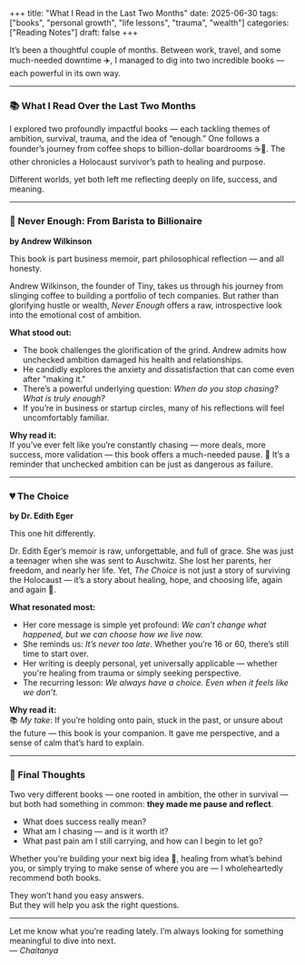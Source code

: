 +++
title: "What I Read in the Last Two Months"
date: 2025-06-30
tags: ["books", "personal growth", "life lessons", "trauma", "wealth"]
categories: ["Reading Notes"]
draft: false
+++

It’s been a thoughtful couple of months. Between work, travel, and some much-needed downtime ✈️, I managed to dig into two incredible books — each powerful in its own way.

---

### 📚 What I Read Over the Last Two Months

I explored two profoundly impactful books — each tackling themes of ambition, survival, trauma, and the idea of “enough.” One follows a founder’s journey from coffee shops to billion-dollar boardrooms ☕💼. The other chronicles a Holocaust survivor’s path to healing and purpose.

Different worlds, yet both left me reflecting deeply on life, success, and meaning.

---

### 🤑 Never Enough: From Barista to Billionaire  
**by Andrew Wilkinson**

This book is part business memoir, part philosophical reflection — and all honesty.

Andrew Wilkinson, the founder of Tiny, takes us through his journey from slinging coffee to building a portfolio of tech companies. But rather than glorifying hustle or wealth, *Never Enough* offers a raw, introspective look into the emotional cost of ambition.

**What stood out:**
- The book challenges the glorification of the grind. Andrew admits how unchecked ambition damaged his health and relationships.
- He candidly explores the anxiety and dissatisfaction that can come even after "making it."
- There’s a powerful underlying question: *When do you stop chasing? What is truly enough?*
- If you’re in business or startup circles, many of his reflections will feel uncomfortably familiar.

**Why read it:**  
If you’ve ever felt like you’re constantly chasing — more deals, more success, more validation — this book offers a much-needed pause. 🛑 It’s a reminder that unchecked ambition can be just as dangerous as failure.

---

### 💔 The Choice  
**by Dr. Edith Eger**

This one hit differently.

Dr. Edith Eger’s memoir is raw, unforgettable, and full of grace. She was just a teenager when she was sent to Auschwitz. She lost her parents, her freedom, and nearly her life. Yet, *The Choice* is not just a story of surviving the Holocaust — it’s a story about healing, hope, and choosing life, again and again 🌅.

**What resonated most:**
- Her core message is simple yet profound: *We can’t change what happened, but we can choose how we live now.*
- She reminds us: *It’s never too late*. Whether you’re 16 or 60, there’s still time to start over.
- Her writing is deeply personal, yet universally applicable — whether you're healing from trauma or simply seeking perspective.
- The recurring lesson: *We always have a choice. Even when it feels like we don’t.*

**Why read it:**  
📚 *My take*: If you’re holding onto pain, stuck in the past, or unsure about the future — this book is your companion. It gave me perspective, and a sense of calm that’s hard to explain.

---

### 🧭 Final Thoughts

Two very different books — one rooted in ambition, the other in survival — but both had something in common: **they made me pause and reflect**.

- What does success really mean?  
- What am I chasing — and is it worth it?  
- What past pain am I still carrying, and how can I begin to let go?

Whether you're building your next big idea 🚀, healing from what’s behind you, or simply trying to make sense of where you are — I wholeheartedly recommend both books.

They won’t hand you easy answers.  
But they will help you ask the right questions.

---

Let me know what you’re reading lately. I’m always looking for something meaningful to dive into next.  
— *Chaitanya*
